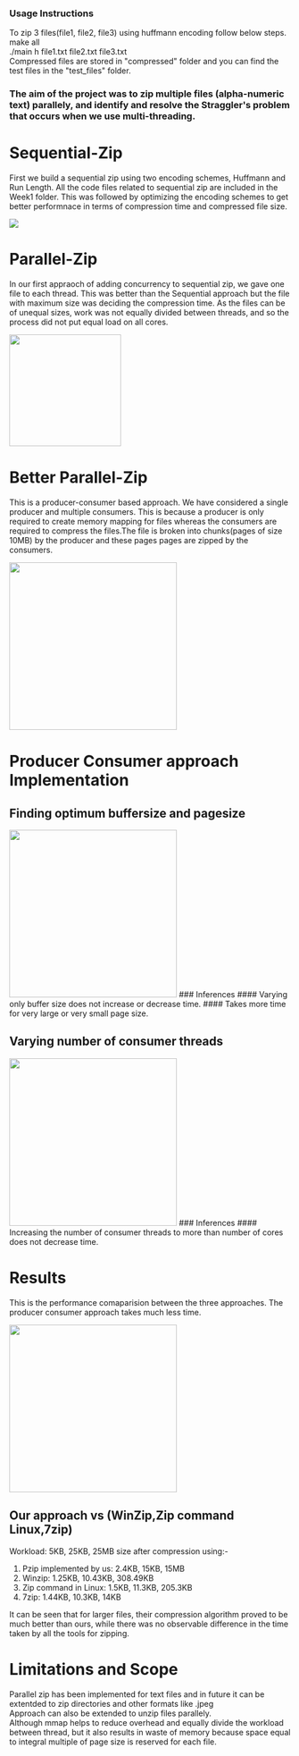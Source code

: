 ### Usage Instructions

To zip 3 files(file1, file2, file3) using huffmann encoding follow below steps.
</br>
make all
</br>
./main h file1.txt file2.txt file3.txt
</br>
Compressed files are stored in "compressed" folder and you can find the test files in the "test_files" folder.

### The aim of the project was to zip multiple files (alpha-numeric text) parallely, and identify and resolve the Straggler's problem that occurs when we use multi-threading.
# Sequential-Zip
First we build a sequential zip using two encoding schemes, Huffmann and Run Length. All the code files related to sequential zip are included in the Week1 folder. 
This was followed by optimizing the encoding schemes to get better performnace in terms of compression time and compressed file size.

<img src="https://drive.google.com/uc?export=view&id=1BKiDVV7WW3lvMr8sCtwONoIEyRCnLjhc" >

# Parallel-Zip
In our first appraoch of adding concurrency to sequential zip, we gave one file to each thread. This was better than the Sequential approach but the file with maximum size was deciding the compression time. As the files can be of unequal sizes, work was not equally divided between threads, and so the process did not put equal load on all cores.

<img src="https://drive.google.com/uc?export=view&id=1OCBYqB6Gz7mM2IbEgnY6NDqGSLH6Fn_S" height="200">

# Better Parallel-Zip
This is a producer-consumer based approach. We have considered a single producer and multiple consumers. This is because a producer is only required to create memory mapping for files whereas the consumers are required to compress the files.The file is broken into chunks(pages of size 10MB) by the producer and these pages pages are zipped by the consumers.

<img src="https://drive.google.com/uc?export=view&id=1sJVWQPRXGkyDXMQ6nMWxvZgc9crkPzn4" height="300" >

# Producer Consumer approach Implementation 
## Finding optimum buffersize and pagesize

<img src="https://drive.google.com/uc?export=view&id=1mayJU4FXhwkSMCmghPzzBTaHiXLrjuo3" height="300" >
### Inferences
#### Varying only buffer size does not increase or decrease time.
#### Takes more time for very large or very small page size.

## Varying number of consumer threads

<img src="https://drive.google.com/uc?export=view&id=1dnbvZTK75g4J5syXFcjGx0uf8C10NcC9" height="300" >
### Inferences
#### Increasing the number of consumer threads to more than number of cores does not decrease time. 


# Results
This is the performance comaparision between the three approaches. The producer consumer approach takes much less time.

<img src="https://drive.google.com/uc?export=view&id=1AXYSHSz5EwBV5i4TRODA5u_EhnX_tkCB" height="300" >

## Our approach vs (WinZip,Zip command Linux,7zip)
Workload: 5KB, 25KB, 25MB
size after compression using:-
1. Pzip implemented by us: 2.4KB, 15KB, 15MB
2. Winzip: 1.25KB, 10.43KB, 308.49KB
3. Zip command in Linux: 1.5KB, 11.3KB, 205.3KB
4. 7zip: 1.44KB, 10.3KB, 14KB

It can be seen that for larger files, their compression algorithm proved to be much better than ours, while there was no observable difference in the time taken by all the tools for zipping.

# Limitations and Scope
Parallel zip has been implemented for text files and in future it can be extentded to zip directories and other formats like .jpeg</br>
Approach can also be extended to unzip files parallely.</br>
Although mmap helps to reduce overhead and equally divide the workload between thread, but it also results in waste of memory because space equal to integral multiple of page size is reserved for each file.
